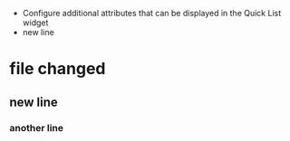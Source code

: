  * Configure additional attributes that can be displayed in the Quick List widget
 * new line
# file changed
## new line
### another line
